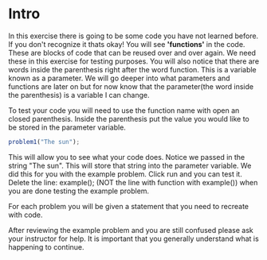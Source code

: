 # Intro
In this exercise there is going to be some code you have not learned before. If you don't recognize it thats okay! You will see __'functions'__ in the code. These are blocks of code that can be reused over and over again. We need these in this exercise for testing purposes. You will also notice that there are words inside the parenthesis right after the word function. This is a variable known as a parameter. We will go deeper into what parameters and functions are later on but for now know that the parameter(the word inside the parenthesis) is a variable I can change. 

To test your code you will need to use the function name with open an closed parenthesis. Inside the parenthesis put the value you would like to be stored in the parameter variable.

```javascript
problem1("The sun");
```

This will allow you to see what your code does. Notice we passed in the string "The sun". This will store that string into the parameter variable. We did this for you with the example problem. Click run and you can test it. Delete the line: example(); (NOT the line with function with example()) when you are done testing the example problem.

For each problem you will be given a statement that you need to recreate with code.

After reviewing the example problem and you are still confused please ask your instructor for help. It is important that you generally understand what is happening to continue.